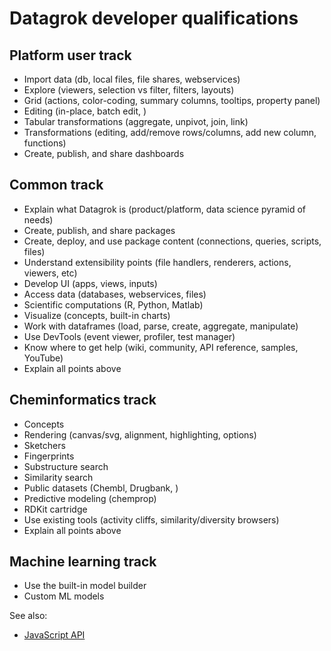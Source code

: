 <!-- TITLE: Developer qualifications -->
<!-- SUBTITLE: -->

# Datagrok developer qualifications

## Platform user track

* Import data (db, local files, file shares, webservices)
* Explore (viewers, selection vs filter, filters, layouts)
* Grid (actions, color-coding, summary columns, tooltips, property panel)
* Editing (in-place, batch edit, )
* Tabular transformations (aggregate, unpivot, join, link)
* Transformations (editing, add/remove rows/columns, add new column, functions)
* Create, publish, and share dashboards

## Common track

* Explain what Datagrok is (product/platform, data science pyramid of needs)
* Create, publish, and share packages
* Create, deploy, and use package content (connections, queries, scripts, files)
* Understand extensibility points (file handlers, renderers, actions, viewers, etc)
* Develop UI (apps, views, inputs)
* Access data (databases, webservices, files)
* Scientific computations (R, Python, Matlab)
* Visualize (concepts, built-in charts)
* Work with dataframes (load, parse, create, aggregate, manipulate)
* Use DevTools (event viewer, profiler, test manager)
* Know where to get help (wiki, community, API reference, samples, YouTube)
* Explain all points above

## Cheminformatics track

* Concepts
* Rendering (canvas/svg, alignment, highlighting, options)
* Sketchers
* Fingerprints
* Substructure search
* Similarity search
* Public datasets (Chembl, Drugbank, )
* Predictive modeling (chemprop)
* RDKit cartridge
* Use existing tools (activity cliffs, similarity/diversity browsers)
* Explain all points above

## Machine learning track

* Use the built-in model builder
* Custom ML models

See also:

* [JavaScript API](../js-api.md)
